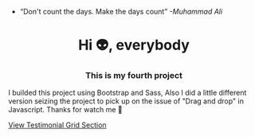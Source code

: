 - “Don't count the days. Make the days count”
*-Muhammad Ali*

<h1 align="center">Hi 👽, everybody</h1>
<h3 align="center">This is my fourth project</h3>
<p class="text-center">I builded this project using Bootstrap and Sass, Also I did a little different version seizing the project to pick up on the issue of "Drag and drop" in Javascript. Thanks for watch me 🤗</p>
<p><a href="https://arturo9314.github.io/04-FM-Testimonial-Grid-Section/" target="_blank" textstyle="text-decoration: none;">View Testimonial Grid Section<a/></p>
